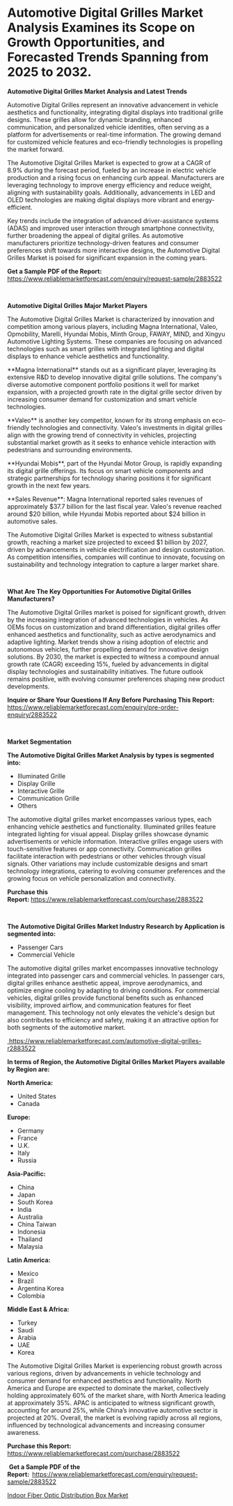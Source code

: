 <p><h1>Automotive Digital Grilles Market Analysis Examines its Scope on Growth Opportunities, and Forecasted Trends Spanning from 2025 to 2032.</h1></p><p><strong>Automotive Digital Grilles Market Analysis and Latest Trends</strong></p>
<p><p>Automotive Digital Grilles represent an innovative advancement in vehicle aesthetics and functionality, integrating digital displays into traditional grille designs. These grilles allow for dynamic branding, enhanced communication, and personalized vehicle identities, often serving as a platform for advertisements or real-time information. The growing demand for customized vehicle features and eco-friendly technologies is propelling the market forward.</p><p>The Automotive Digital Grilles Market is expected to grow at a CAGR of 8.9% during the forecast period, fueled by an increase in electric vehicle production and a rising focus on enhancing curb appeal. Manufacturers are leveraging technology to improve energy efficiency and reduce weight, aligning with sustainability goals. Additionally, advancements in LED and OLED technologies are making digital displays more vibrant and energy-efficient.</p><p>Key trends include the integration of advanced driver-assistance systems (ADAS) and improved user interaction through smartphone connectivity, further broadening the appeal of digital grilles. As automotive manufacturers prioritize technology-driven features and consumer preferences shift towards more interactive designs, the Automotive Digital Grilles Market is poised for significant expansion in the coming years.</p></p>
<p><strong>Get a Sample PDF of the Report:&nbsp;</strong> <a href="https://www.reliablemarketforecast.com/enquiry/request-sample/2883522?utm_campaign=3203&utm_medium=2&utm_source=Github&utm_content=ia&utm_term=13032025&utm_id=automotive-digital-grilles">https://www.reliablemarketforecast.com/enquiry/request-sample/2883522</a></p>
<p>&nbsp;</p>
<p><strong>Automotive Digital Grilles Major Market Players</strong></p>
<p><p>The Automotive Digital Grilles Market is characterized by innovation and competition among various players, including Magna International, Valeo, Opmobility, Marelli, Hyundai Mobis, Minth Group, FAWAY, MIND, and Xingyu Automotive Lighting Systems. These companies are focusing on advanced technologies such as smart grilles with integrated lighting and digital displays to enhance vehicle aesthetics and functionality.</p><p>**Magna International** stands out as a significant player, leveraging its extensive R&D to develop innovative digital grille solutions. The company's diverse automotive component portfolio positions it well for market expansion, with a projected growth rate in the digital grille sector driven by increasing consumer demand for customization and smart vehicle technologies.</p><p>**Valeo** is another key competitor, known for its strong emphasis on eco-friendly technologies and connectivity. Valeo's investments in digital grilles align with the growing trend of connectivity in vehicles, projecting substantial market growth as it seeks to enhance vehicle interaction with pedestrians and surrounding environments.</p><p>**Hyundai Mobis**, part of the Hyundai Motor Group, is rapidly expanding its digital grille offerings. Its focus on smart vehicle components and strategic partnerships for technology sharing positions it for significant growth in the next few years.</p><p>**Sales Revenue**: Magna International reported sales revenues of approximately $37.7 billion for the last fiscal year. Valeo's revenue reached around $20 billion, while Hyundai Mobis reported about $24 billion in automotive sales.</p><p>The Automotive Digital Grilles Market is expected to witness substantial growth, reaching a market size projected to exceed $1 billion by 2027, driven by advancements in vehicle electrification and design customization. As competition intensifies, companies will continue to innovate, focusing on sustainability and technology integration to capture a larger market share.</p></p>
<p>&nbsp;</p>
<p><strong>What Are The Key Opportunities For Automotive Digital Grilles Manufacturers?</strong></p>
<p><p>The Automotive Digital Grilles market is poised for significant growth, driven by the increasing integration of advanced technologies in vehicles. As OEMs focus on customization and brand differentiation, digital grilles offer enhanced aesthetics and functionality, such as active aerodynamics and adaptive lighting. Market trends show a rising adoption of electric and autonomous vehicles, further propelling demand for innovative design solutions. By 2030, the market is expected to witness a compound annual growth rate (CAGR) exceeding 15%, fueled by advancements in digital display technologies and sustainability initiatives. The future outlook remains positive, with evolving consumer preferences shaping new product developments.</p></p>
<p><strong>Inquire or Share Your Questions If Any Before Purchasing This Report:</strong> <a href="https://www.reliablemarketforecast.com/enquiry/pre-order-enquiry/2883522?utm_campaign=3203&utm_medium=2&utm_source=Github&utm_content=ia&utm_term=13032025&utm_id=automotive-digital-grilles">https://www.reliablemarketforecast.com/enquiry/pre-order-enquiry/2883522</a></p>
<p>&nbsp;</p>
<p><strong>Market Segmentation</strong></p>
<p><strong>The Automotive Digital Grilles Market Analysis by types is segmented into:</strong></p>
<p><ul><li>Illuminated Grille</li><li>Display Grille</li><li>Interactive Grille</li><li>Communication Grille</li><li>Others</li></ul></p>
<p><p>The automotive digital grilles market encompasses various types, each enhancing vehicle aesthetics and functionality. Illuminated grilles feature integrated lighting for visual appeal. Display grilles showcase dynamic advertisements or vehicle information. Interactive grilles engage users with touch-sensitive features or app connectivity. Communication grilles facilitate interaction with pedestrians or other vehicles through visual signals. Other variations may include customizable designs and smart technology integrations, catering to evolving consumer preferences and the growing focus on vehicle personalization and connectivity.</p></p>
<p><strong>Purchase this Report:&nbsp;</strong><a href="https://www.reliablemarketforecast.com/purchase/2883522?utm_campaign=3203&utm_medium=2&utm_source=Github&utm_content=ia&utm_term=13032025&utm_id=automotive-digital-grilles">https://www.reliablemarketforecast.com/purchase/2883522</a></p>
<p>&nbsp;</p>
<p><strong>The Automotive Digital Grilles Market Industry Research by Application is segmented into:</strong></p>
<p><ul><li>Passenger Cars</li><li>Commercial Vehicle</li></ul></p>
<p><p>The automotive digital grilles market encompasses innovative technology integrated into passenger cars and commercial vehicles. In passenger cars, digital grilles enhance aesthetic appeal, improve aerodynamics, and optimize engine cooling by adapting to driving conditions. For commercial vehicles, digital grilles provide functional benefits such as enhanced visibility, improved airflow, and communication features for fleet management. This technology not only elevates the vehicle's design but also contributes to efficiency and safety, making it an attractive option for both segments of the automotive market.</p></p>
<p><a href="https://www.reliablemarketforecast.com/automotive-digital-grilles-r2883522?utm_campaign=3203&utm_medium=2&utm_source=Github&utm_content=ia&utm_term=13032025&utm_id=automotive-digital-grilles">&nbsp;https://www.reliablemarketforecast.com/automotive-digital-grilles-r2883522</a></p>
<p><strong>In terms of Region, the Automotive Digital Grilles Market Players available by Region are:</strong></p>
<p>
    <p> <strong> North America: </strong>
        <ul>
            <li>United States</li>
            <li>Canada</li>
        </ul>
        </p> 
    <p> <strong> Europe: </strong>
        <ul>
            <li>Germany</li>
            <li>France</li>
            <li>U.K.</li>
            <li>Italy</li>
            <li>Russia</li>
        </ul>
        </p> 
    <p> <strong> Asia-Pacific: </strong>
        <ul>
            <li>China</li>
            <li>Japan</li>
            <li>South Korea</li>
            <li>India</li>
            <li>Australia</li>
            <li>China Taiwan</li>
            <li>Indonesia</li>
            <li>Thailand</li>
            <li>Malaysia</li>
        </ul>
        </p> 
    <p> <strong> Latin America: </strong>
        <ul>
            <li>Mexico</li>
            <li>Brazil</li>
            <li>Argentina Korea</li>
            <li>Colombia</li>
        </ul>
        </p> 
    <p> <strong> Middle East & Africa: </strong>
        <ul>
            <li>Turkey</li>
            <li>Saudi</li>
            <li>Arabia</li>
            <li>UAE</li>
            <li>Korea</li>
        </ul>
    </p>
    </p>
<p><p>The Automotive Digital Grilles Market is experiencing robust growth across various regions, driven by advancements in vehicle technology and consumer demand for enhanced aesthetics and functionality. North America and Europe are expected to dominate the market, collectively holding approximately 60% of the market share, with North America leading at approximately 35%. APAC is anticipated to witness significant growth, accounting for around 25%, while China’s innovative automotive sector is projected at 20%. Overall, the market is evolving rapidly across all regions, influenced by technological advancements and increasing consumer awareness.</p></p>
<p><strong>Purchase this Report: </strong><a href="https://www.reliablemarketforecast.com/purchase/2883522?utm_campaign=3203&utm_medium=2&utm_source=Github&utm_content=ia&utm_term=13032025&utm_id=automotive-digital-grilles">https://www.reliablemarketforecast.com/purchase/2883522</a></p>
<p>&nbsp;<strong>Get a Sample PDF of the Report:&nbsp;&nbsp;</strong><a href="https://www.reliablemarketforecast.com/enquiry/request-sample/2883522?utm_campaign=3203&utm_medium=2&utm_source=Github&utm_content=ia&utm_term=13032025&utm_id=automotive-digital-grilles">https://www.reliablemarketforecast.com/enquiry/request-sample/2883522</a></p>
<p><strong></strong></p>
<p><p><a href="https://github.com/akermigarib/Market-Research-Report-List-1/blob/main/indoor-fiber-optic-distribution-box-market.md?utm_campaign=3203&utm_medium=2&utm_source=Github&utm_content=ia&utm_term=13032025&utm_id=automotive-digital-grilles">Indoor Fiber Optic Distribution Box Market</a></p></p>